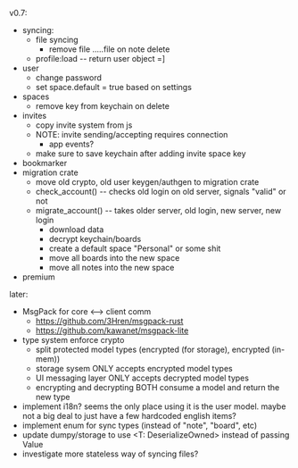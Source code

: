 v0.7:
- syncing:
  - file syncing
    - remove file .....file on note delete
  - profile:load -- return user object =]
- user
  - change password
  - set space.default = true based on settings
- spaces
  - remove key from keychain on delete
- invites
  - copy invite system from js
  - NOTE: invite sending/accepting requires connection
    - app events?
  - make sure to save keychain after adding invite space key
- bookmarker
- migration crate
  - move old crypto, old user keygen/authgen to migration crate
  - check_account() -- checks old login on old server, signals "valid" or not
  - migrate_account() -- takes older server, old login, new server, new login
    - download data
	- decrypt keychain/boards
	- create a default space "Personal" or some shit
	- move all boards into the new space
	- move all notes into the new space
- premium

later:
- MsgPack for core <--> client comm
  - https://github.com/3Hren/msgpack-rust
  - https://github.com/kawanet/msgpack-lite
- type system enforce crypto
  - split protected model types (encrypted (for storage), encrypted (in-mem))
  - storage sysem ONLY accepts encrypted model types
  - UI messaging layer ONLY accepts decrypted model types
  - encrypting and decrypting BOTH consume a model and return the new type
- implement i18n? seems the only place using it is the user model. maybe not a
  big deal to just have a few hardcoded english items?
- implement enum for sync types (instead of "note", "board", etc)
- update dumpy/storage to use <T: DeserializeOwned> instead of passing Value
- investigate more stateless way of syncing files?

